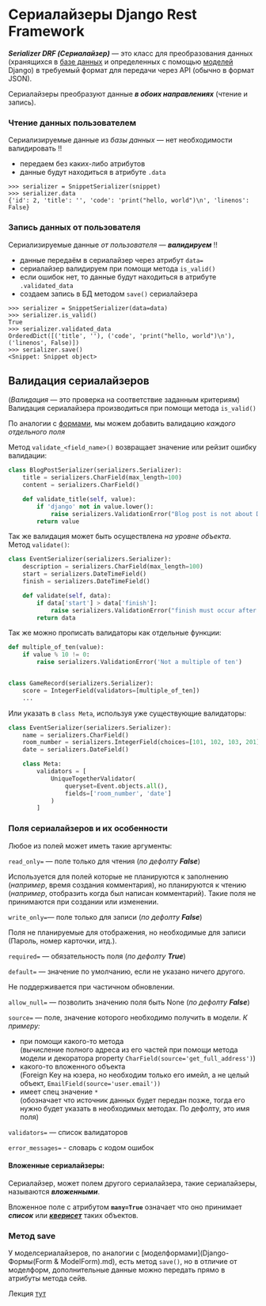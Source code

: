 # Сериалайзеры Django Rest Framework

***Serializer DRF (Сериалайзер)*** — это класс для преобразования данных
(хранящихся в [базе данных](../БД/БД-DataBases.md) и определенных с помощью 
[моделей](../Django/Django-MVT-Model.md) Django) в требуемый формат для передачи 
через API (обычно в формат JSON). 

Сериалайзеры преобразуют данные ***в обоих направлениях*** (чтение и запись).

### Чтение данных пользователем
Сериализируемые данные из *базы данных* — нет необходимости валидировать !!
- передаем без каких-либо атрибутов
- данные будут находиться в атрибуте `.data`
```commandline
>>> serializer = SnippetSerializer(snippet)
>>> serializer.data
{'id': 2, 'title': '', 'code': 'print("hello, world")\n', 'linenos': False}
```

### Запись данных от пользователя
Сериализируемые данные *от пользователя* — ***валидируем*** !! <br>

- данные передаём в сериалайзер через атрибут `data=` 
- сериалайзер валидируем при помощи метода `is_valid()`
- если ошибок нет, то данные будут находиться в атрибуте `.validated_data`
- создаем запись в БД методом `save()` сериалайзера
```commandline
>>> serializer = SnippetSerializer(data=data)
>>> serializer.is_valid()
True
>>> serializer.validated_data
OrderedDict([('title', ''), ('code', 'print("hello, world")\n'), ('linenos', False)])
>>> serializer.save()
<Snippet: Snippet object>
```
## Валидация сериалайзеров
(*Валидация* — это проверка на соответствие заданным критериям) <br>
Валидация сериалайзера производиться при помощи метода `is_valid()`


По аналогии с [формами](../Django/Django-Формы(Form%20&%20ModelForm).md), мы можем добавить валидацию 
*каждого отдельного поля*

Метод `validate_<field_name>()` возвращает значение или рейзит ошибку валидации:
```python
class BlogPostSerializer(serializers.Serializer):
    title = serializers.CharField(max_length=100)
    content = serializers.CharField()

    def validate_title(self, value):
        if 'django' not in value.lower():
            raise serializers.ValidationError("Blog post is not about Django")
        return value
```
Так же валидация может быть осуществлена *на уровне объекта*. <br>
Метод `validate()`:
```python
class EventSerializer(serializers.Serializer):
    description = serializers.CharField(max_length=100)
    start = serializers.DateTimeField()
    finish = serializers.DateTimeField()

    def validate(self, data):
        if data['start'] > data['finish']:
            raise serializers.ValidationError("finish must occur after start")
        return data
```
Так же можно прописать валидаторы как отдельные функции:
```python
def multiple_of_ten(value):
    if value % 10 != 0:
        raise serializers.ValidationError('Not a multiple of ten')


class GameRecord(serializers.Serializer):
    score = IntegerField(validators=[multiple_of_ten])
    ...
```
Или указать в `class Meta`, используя уже существующие валидаторы:
```python
class EventSerializer(serializers.Serializer):
    name = serializers.CharField()
    room_number = serializers.IntegerField(choices=[101, 102, 103, 201])
    date = serializers.DateField()

    class Meta:
        validators = [
            UniqueTogetherValidator(
                queryset=Event.objects.all(),
                fields=['room_number', 'date']
            )
        ]
```

### Поля сериалайзеров и их особенности

Любое из полей может иметь такие аргументы:

 `read_only=` — поле только для чтения (*по дефолту **False***)

Используется для полей которые не планируются к заполнению (*например*, время создания комментария),
но планируются к чтению (*например*, отобразить когда был написан комментарий). 
Такие поля не принимаются при создании или изменении.

`write_only=`— поле только для записи (*по дефолту **False***)

Поля не планируемые для отображения, но необходимые для записи (Пароль, номер карточки, итд.). 

`required=` — обязательность поля (*по дефолту **True***)

`default=` — значение по умолчанию, если не указано ничего другого. 

Не поддерживается при частичном обновлении.

`allow_null=` — позволить значению поля быть None (*по дефолту **False***)

`source=` — поле, значение которого необходимо получить в модели. *К примеру:*

- при помощи какого-то метода <br>
(вычисление полного адреса из его частей при помощи метода модели и декоратора
property `CharField(source='get_full_address')`)
- какого-то вложенного объекта <br>
(Foreign Key на юзера, но необходим только его имейл, а не целый объект, 
`EmailField(source='user.email'))`
- имеет спец значение `*` <br>
  (обозначает что источник данных будет передан позже, тогда его нужно будет указать в 
необходимых методах. По дефолту, это имя поля)

`validators=` — список валидаторов

`error_messages=` - словарь с кодом ошибок

#### Вложенные сериалайзеры:

Сериалайзер, может полем другого сериалайзера, такие сериалайзеры, называются 
***вложенными***.

Вложенное поле с атрибутом __`many=True`__  означает что оно принимает ***список*** 
или [***кверисет***](../Django/Django-MTV-Model-ORM.md) таких объектов.


### Метод save
У моделсериалайзеров, по аналогии с [моделформами](Django-Формы(Form & ModelForm).md), есть метод 
`save()`, но в отличие от моделформ, дополнительные данные можно передать 
прямо в атрибуты метода сейв.


Лекция [тут](https://github.com/PonomaryovVladyslav/PythonCources/blob/master/lesson37.md)